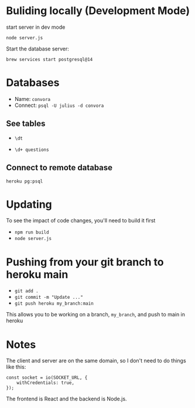 


# Buliding locally (Development Mode)

start server in dev mode

`node server.js`


Start the database server:

`brew services start postgresql@14`

# Databases

- Name: `convora`
- Connect: `psql -U julius -d convora`

## See tables

* `\dt`

* `\d+ questions`


## Connect to remote database

`heroku pg:psql`

# Updating

To see the impact of code changes, you'll need to build it first
* `npm run build`
* `node server.js`

# Pushing from your git branch to heroku main

* `git add .`
* `git commit -m "Update ..."`
* `git push heroku my_branch:main`

This allows you to be working on a branch, `my_branch`, and push to main in heroku

# Notes

The client and server are on the same domain, so I don't need to do things like this:
```
const socket = io(SOCKET_URL, {
    withCredentials: true,
});
```

The frontend is React and the backend is Node.js.
